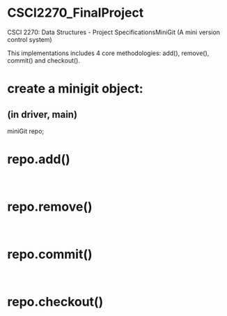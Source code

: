 # CSCI2270_FinalProject
CSCI 2270: Data Structures - Project SpecificationsMiniGit (A mini version control system) 

This implementations includes 4 core methodologies: add(), remove(), commit() and checkout(). 

# create a minigit object:
## (in driver, main)
miniGit repo;

# repo.add()

<br/>

# repo.remove()

<br/>

# repo.commit()

<br/>

# repo.checkout()

<br/>
